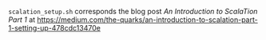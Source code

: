 `scalation_setup.sh` corresponds the blog post *An Introduction to ScalaTion Part 1* at https://medium.com/the-quarks/an-introduction-to-scalation-part-1-setting-up-478cdc13470e
